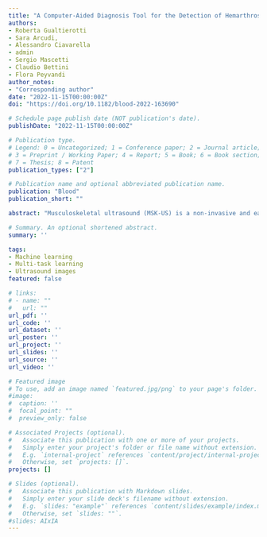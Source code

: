 ```yaml
---
title: "A Computer-Aided Diagnosis Tool for the Detection of Hemarthrosis By Remote Joint Ultrasound in Patients with Hemophilia"
authors:
- Roberta Gualtierotti
- Sara Arcudi,
- Alessandro Ciavarella
- admin
- Sergio Mascetti
- Claudio Bettini
- Flora Peyvandi
author_notes:
- "Corresponding author"
date: "2022-11-15T00:00:00Z"
doi: "https://doi.org/10.1182/blood-2022-163690"

# Schedule page publish date (NOT publication's date).
publishDate: "2022-11-15T00:00:00Z"

# Publication type.
# Legend: 0 = Uncategorized; 1 = Conference paper; 2 = Journal article;
# 3 = Preprint / Working Paper; 4 = Report; 5 = Book; 6 = Book section;
# 7 = Thesis; 8 = Patent
publication_types: ["2"]

# Publication name and optional abbreviated publication name.
publication: "Blood"
publication_short: ""

abstract: "Musculoskeletal ultrasound (MSK-US) is a non-invasive and easily accessible diagnostic tool for joint health assessment of patients with hemophilia. The early identification of hemarthrosis is pivotal and could be achieved by a telemedicine system where MSK-US is performed by general practitioners or the patients themselves. The images so collected could be sent to the Comprehensive Care Center clinicians. Due to the great number of images collected, a computer-aided diagnosis (CAD) system for the automatic detection of joint effusion could support the physicians in prioritizing interventions."

# Summary. An optional shortened abstract.
summary: ''

tags:
- Machine learning
- Multi-task learning
- Ultrasound images
featured: false

# links:
# - name: ""
#   url: ""
url_pdf: ''
url_code: ''
url_dataset: ''
url_poster: ''
url_project: ''
url_slides: ''
url_source: ''
url_video: ''

# Featured image
# To use, add an image named `featured.jpg/png` to your page's folder. 
#image:
#  caption: ''
#  focal_point: ""
#  preview_only: false

# Associated Projects (optional).
#   Associate this publication with one or more of your projects.
#   Simply enter your project's folder or file name without extension.
#   E.g. `internal-project` references `content/project/internal-project/index.md`.
#   Otherwise, set `projects: []`.
projects: []

# Slides (optional).
#   Associate this publication with Markdown slides.
#   Simply enter your slide deck's filename without extension.
#   E.g. `slides: "example"` references `content/slides/example/index.md`.
#   Otherwise, set `slides: ""`.
#slides: AIxIA
---
```


